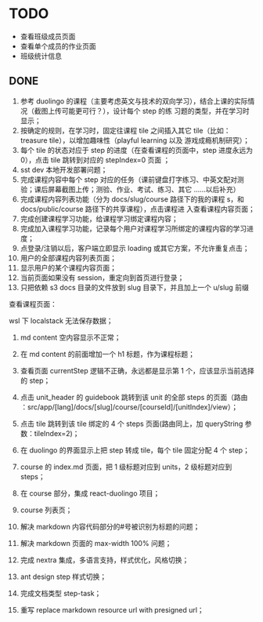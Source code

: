 # TODO

-   查看班级成员页面
-   查看单个成员的作业页面
-   班级统计信息

## DONE

1. 参考 duolingo 的课程（主要考虑英文与技术的双向学习），结合上课的实际情况（截图上传可能更可行？），设计每个 step 的练
   习题的类型，并在学习时显示；
1. 按确定的规则，在学习时，固定往课程 tile 之间插入其它 tile（比如：treasure tile），以增加趣味性（playful learning 以及
   游戏成瘾机制研究）；
1. 每个 tile 的状态对应于 step 的进度（在查看课程的页面中，step 进度永远为 0），点击 tile 跳转到对应的 stepIndex=0 页面
   ；
1. sst dev 本地开发部署问题；
1. 完成课程内容中每个 step 对应的任务（课前键盘打字练习、中英文配对测验；课后屏幕截图上传；测验、作业、考试、练习、其它
   ……以后补充）
1. 完成课程内容列表功能（分为 docs/slug/course 路径下的我的课程 s，和 docs/public/course 路径下的共享课程），点击课程进
   入查看课程内容页面；
1. 完成创建课程学习功能，给课程学习绑定课程内容；
1. 完成加入课程学习功能，记录每个用户对课程学习所绑定的课程内容的学习进度；
1. 点登录/注销以后，客户端立即显示 loading 或其它方案，不允许重复点击；
1. 用户的全部课程内容列表页面；
1. 显示用户的某个课程内容页面；
1. 当前页面如果没有 session，重定向到首页进行登录；
1. 只把依赖 s3 docs 目录的文件放到 slug 目录下，并且加上一个 u/slug 前缀

查看课程页面：

wsl 下 localstack 无法保存数据；

1. md content 空内容显示不正常；
1. 在 md content 的前面增加一个 h1 标题，作为课程标题；
1. 查看页面 currentStep 逻辑不正确，永远都是显示第 1 个，应该显示当前选择的 step；
1. 点击 unit_header 的 guidebook 跳转到该 unit 的全部 steps 的页面（路由
   ：src/app/[lang]/docs/[slug]/course/[courseId]/[unitIndex]/view）；
1. 点击 tile 跳转到该 tile 绑定的 4 个 steps 页面(路由同上，加 queryString 参数：tileIndex=2)；
1. 在 duolingo 的界面显示上把 step 转成 tile，每个 tile 固定分配 4 个 step；
1. course 的 index.md 页面，把 1 级标题对应到 units，2 级标题对应到 steps；

1. 在 course 部分，集成 react-duolingo 项目；
1. course 列表页；
1. 解决 markdown 内容代码部分的#号被识别为标题的问题；
1. 解决 markdown 页面的 max-width 100% 问题；
1. 完成 nextra 集成，多语言支持，样式优化，风格切换；
1. ant design step 样式切换；
1. 完成文档类型 step-task；
1. 重写 replace markdown resource url with presigned url；
